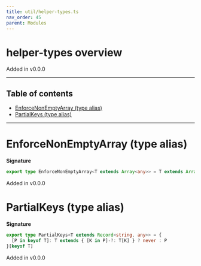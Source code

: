 ```yaml
---
title: util/helper-types.ts
nav_order: 45
parent: Modules
---
```


# helper-types overview

Added in v0.0.0

---

<h2 class="text-delta">Table of contents</h2>

- [EnforceNonEmptyArray (type alias)](#enforcenonemptyarray-type-alias)
- [PartialKeys (type alias)](#partialkeys-type-alias)

---

# EnforceNonEmptyArray (type alias)

**Signature**

```ts
export type EnforceNonEmptyArray<T extends Array<any>> = T extends Array<infer U> ? T & { 0: U } : never
```

Added in v0.0.0

# PartialKeys (type alias)

**Signature**

```ts
export type PartialKeys<T extends Record<string, any>> = {
  [P in keyof T]: T extends { [K in P]-?: T[K] } ? never : P
}[keyof T]
```

Added in v0.0.0
